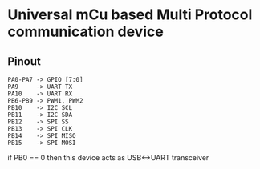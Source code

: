 # Universal mCu based Multi Protocol communication device

Pinout
------
	PA0-PA7	-> GPIO [7:0]
	PA9		-> UART TX
	PA10	-> UART RX
	PB6-PB9	-> PWM1, PWM2
	PB10	-> I2C SCL
	PB11	-> I2C SDA
	PB12	-> SPI SS
	PB13	-> SPI CLK
	PB14	-> SPI MISO
	PB15	-> SPI MOSI
	
if PB0 == 0 then this device acts as USB<->UART transceiver
	
